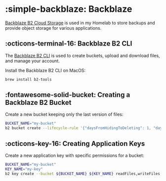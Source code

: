# :simple-backblaze: Backblaze

[Backblaze B2 Cloud Storage](https://www.backblaze.com/cloud-storage) is used in my Homelab to store backups and provide object storage for various applications.

## :octicons-terminal-16: Backblaze B2 CLI

The [Backblaze B2 CLI](https://www.backblaze.com/docs/cloud-storage-command-line-tools) is used to create buckets, upload and download files, and manage your account.

Install the Backblaze B2 CLI on MacOS:

```bash
brew install b2-tools
```

## :fontawesome-solid-bucket: Creating a Backblaze B2 Bucket

Create a new bucket keeping only the last version of files:

```bash
BUCKET_NAME="my-bucket"
b2 bucket create --lifecycle-rule '{"daysFromHidingToDeleting": 1, "daysFromUploadingToHiding": null, "fileNamePrefix": ""}' ${BUCKET_NAME} allPrivate
```

## :octicons-key-16: Creating Application Keys

Create a new application key with specific permissions for a bucket:

```bash
BUCKET_NAME="my-bucket"
KEY_NAME="my-key"
b2 key create --bucket ${BUCKET_NAME} ${KEY_NAME} readFiles,writeFiles,listFiles
```
